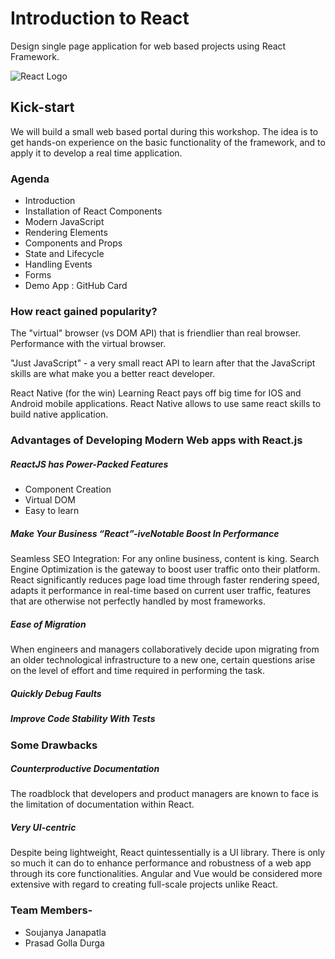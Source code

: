 # Introduction to React
Design single page application for web based projects using React Framework.

![React Logo](https://www.logolynx.com/images/logolynx/c4/c4cacb7046627b94b9c748133b274c66.png)

## Kick-start
We will build a small web based portal during this workshop. The idea is to get hands-on experience on the basic functionality of the framework, and to apply it to develop a real time application.

### Agenda
- Introduction
- Installation of React Components
- Modern JavaScript
- Rendering Elements
- Components and Props
- State and Lifecycle 
- Handling Events
- Forms
- Demo App : GitHub Card

### How react gained popularity?
The "virtual" browser (vs DOM API) that is friendlier than real browser.
Performance with the virtual browser.

"Just JavaScript" - a very small react API to learn after that the JavaScript skills are what make you a better react developer.

React Native (for the win)
Learning React pays off big time for IOS and Android mobile applications. React Native allows to use same react skills to build native application. 

### Advantages of Developing Modern Web apps with React.js
##### ReactJS has Power-Packed Features
- Component Creation
- Virtual DOM
- Easy to learn
##### Make Your Business “React”-iveNotable Boost In Performance

Seamless SEO Integration: For any online business, content is king. Search Engine Optimization is the gateway to boost user traffic onto their platform. React significantly reduces page load time through faster rendering speed, adapts it performance in real-time based on current user traffic, features that are otherwise not perfectly handled by most frameworks.

##### Ease of Migration
When engineers and managers collaboratively decide upon migrating from an older technological infrastructure to a new one, certain questions arise on the level of effort and time required in performing the task.

##### Quickly Debug Faults
##### Improve Code Stability With Tests

### Some Drawbacks
##### Counterproductive Documentation
The roadblock that developers and product managers are known to face is the limitation of documentation within React.
##### Very UI-centric
Despite being lightweight, React quintessentially is a UI library. There is only so much it can do to enhance performance and robustness of a web app through its core functionalities. Angular and Vue would be considered more extensive with regard to creating full-scale projects unlike React.

### Team Members-
- Soujanya Janapatla
- Prasad Golla Durga
